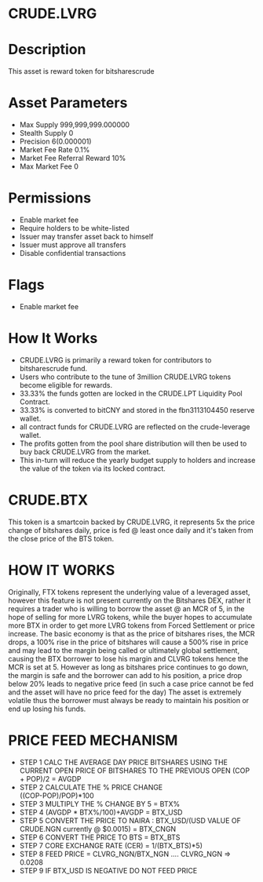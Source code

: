 # CRUDE.LVRG

# Description
This asset is reward token for bitsharescrude

# Asset Parameters
- Max Supply 999,999,999.000000
- Stealth Supply 0
- Precision 6(0.000001)
- Market Fee Rate 0.1%
- Market Fee Referral Reward 10%
- Max Market Fee 0
# Permissions
- Enable market fee
- Require holders to be white-listed
- Issuer may transfer asset back to himself
- Issuer must approve all transfers
- Disable confidential transactions
# Flags
- Enable market fee
# How It Works
- CRUDE.LVRG is primarily a reward token for contributors to bitsharescrude fund.
- Users who contribute to the tune of 3million CRUDE.LVRG tokens become eligible for rewards.
- 33.33% the funds gotten are locked in the CRUDE.LPT Liquidity Pool Contract.
- 33.33% is converted to bitCNY and stored in the fbn3113104450 reserve wallet.
- all contract funds for CRUDE.LVRG are reflected on the crude-leverage wallet.
- The profits gotten from the pool share distribution will then be used to buy back CRUDE.LVRG from the market.
- This in-turn will reduce the yearly budget supply to holders and increase the value of the token via its locked contract. 

# CRUDE.BTX
This token is a smartcoin backed by CRUDE.LVRG, it represents 5x the price change of bitshares daily, price is fed @ least once
daily and it's taken from the close price of the BTS token.

# HOW IT WORKS
Originally, FTX tokens represent the underlying value of a leveraged asset, however this feature is not present currently on the
Bitshares DEX, rather it requires a trader who is willing to borrow the asset @ an MCR of 5, 
in the hope of selling for more LVRG tokens, while the buyer hopes to accumulate more BTX in order to get more LVRG tokens from Forced Settlement or price increase.
The basic economy is that as the price of bitshares rises, the MCR drops, a 100% rise in the price of bitshares will cause a
500% rise in price and may lead to the margin being called or ultimately global settlement, causing the BTX borrower to lose his margin and CLVRG tokens hence the MCR is set at 5.
However as long as bitshares price continues to go down, the margin is safe and the borrower can add to his position, a price drop below 20% leads to negative price feed (in such a case price cannot be fed
and the asset will have no price feed for the day)
The asset is extremely volatile thus the borrower must always be ready to maintain his position or end up losing his funds.
# PRICE FEED MECHANISM
- STEP 1 CALC THE AVERAGE DAY PRICE BITSHARES USING THE CURRENT OPEN PRICE OF BITSHARES TO THE PREVIOUS OPEN
     (COP + POP)/2 = AVGDP
- STEP 2 CALCULATE THE % PRICE CHANGE  
     ((COP-POP)/POP)*100
- STEP 3 MULTIPLY THE % CHANGE BY 5 = BTX%
- STEP 4 (AVGDP * BTX%/100)+AVGDP = BTX_USD
- STEP 5 CONVERT THE PRICE TO NAIRA : BTX_USD/(USD VALUE OF CRUDE.NGN currently @ $0.0015) = BTX_CNGN
- STEP 6 CONVERT THE PRICE TO BTS = BTX_BTS
- STEP 7 CORE EXCHANGE RATE (CER) = 1/(BTX_BTS)*5)
- STEP 8 FEED PRICE = CLVRG_NGN/BTX_NGN .... CLVRG_NGN => 0.0208
- STEP 9 IF BTX_USD IS NEGATIVE DO NOT FEED PRICE 
     
